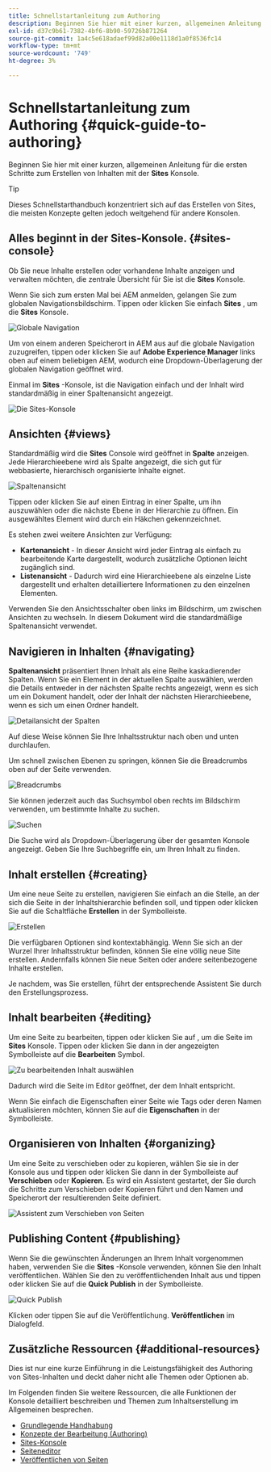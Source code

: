 ```yaml
---
title: Schnellstartanleitung zum Authoring
description: Beginnen Sie hier mit einer kurzen, allgemeinen Anleitung für die ersten Schritte zum Erstellen von Inhalten mithilfe der Sites-Konsole.
exl-id: d37c9b61-7382-4bf6-8b90-59726b871264
source-git-commit: 1a4c5e618adaef99d82a00e1118d1a0f8536fc14
workflow-type: tm+mt
source-wordcount: '749'
ht-degree: 3%

---
```



# Schnellstartanleitung zum Authoring {#quick-guide-to-authoring}

Beginnen Sie hier mit einer kurzen, allgemeinen Anleitung für die ersten Schritte zum Erstellen von Inhalten mit der **Sites** Konsole.

>[!TIP]
>
>Dieses Schnellstarthandbuch konzentriert sich auf das Erstellen von Sites, die meisten Konzepte gelten jedoch weitgehend für andere Konsolen.

## Alles beginnt in der Sites-Konsole. {#sites-console}

Ob Sie neue Inhalte erstellen oder vorhandene Inhalte anzeigen und verwalten möchten, die zentrale Übersicht für Sie ist die **Sites** Konsole.

Wenn Sie sich zum ersten Mal bei AEM anmelden, gelangen Sie zum globalen Navigationsbildschirm. Tippen oder klicken Sie einfach **Sites** , um die **Sites** Konsole.

![Globale Navigation](assets/getting-started-global-navigation.png)

Um von einem anderen Speicherort in AEM aus auf die globale Navigation zuzugreifen, tippen oder klicken Sie auf **Adobe Experience Manager** links oben auf einem beliebigen AEM, wodurch eine Dropdown-Überlagerung der globalen Navigation geöffnet wird.

Einmal im **Sites** -Konsole, ist die Navigation einfach und der Inhalt wird standardmäßig in einer Spaltenansicht angezeigt.

![Die Sites-Konsole](assets/getting-started-sites-console.png)

## Ansichten {#views}

Standardmäßig wird die **Sites** Console wird geöffnet in **Spalte** anzeigen. Jede Hierarchieebene wird als Spalte angezeigt, die sich gut für webbasierte, hierarchisch organisierte Inhalte eignet.

![Spaltenansicht](assets/getting-started-column-view.png)

Tippen oder klicken Sie auf einen Eintrag in einer Spalte, um ihn auszuwählen oder die nächste Ebene in der Hierarchie zu öffnen. Ein ausgewähltes Element wird durch ein Häkchen gekennzeichnet.

Es stehen zwei weitere Ansichten zur Verfügung:

* **Kartenansicht** - In dieser Ansicht wird jeder Eintrag als einfach zu bearbeitende Karte dargestellt, wodurch zusätzliche Optionen leicht zugänglich sind.
* **Listenansicht** - Dadurch wird eine Hierarchieebene als einzelne Liste dargestellt und erhalten detailliertere Informationen zu den einzelnen Elementen.

Verwenden Sie den Ansichtsschalter oben links im Bildschirm, um zwischen Ansichten zu wechseln. In diesem Dokument wird die standardmäßige Spaltenansicht verwendet.

## Navigieren in Inhalten {#navigating}

**Spaltenansicht** präsentiert Ihnen Inhalt als eine Reihe kaskadierender Spalten. Wenn Sie ein Element in der aktuellen Spalte auswählen, werden die Details entweder in der nächsten Spalte rechts angezeigt, wenn es sich um ein Dokument handelt, oder der Inhalt der nächsten Hierarchieebene, wenn es sich um einen Ordner handelt.

![Detailansicht der Spalten](assets/getting-started-column-detail.png)

Auf diese Weise können Sie Ihre Inhaltsstruktur nach oben und unten durchlaufen.

Um schnell zwischen Ebenen zu springen, können Sie die Breadcrumbs oben auf der Seite verwenden.

![Breadcrumbs](assets/getting-started-breadcrumbs.png)

Sie können jederzeit auch das Suchsymbol oben rechts im Bildschirm verwenden, um bestimmte Inhalte zu suchen.

![Suchen](assets/getting-started-search.png)

Die Suche wird als Dropdown-Überlagerung über der gesamten Konsole angezeigt. Geben Sie Ihre Suchbegriffe ein, um Ihren Inhalt zu finden.

## Inhalt erstellen {#creating}

Um eine neue Seite zu erstellen, navigieren Sie einfach an die Stelle, an der sich die Seite in der Inhaltshierarchie befinden soll, und tippen oder klicken Sie auf die Schaltfläche **Erstellen** in der Symbolleiste.

![Erstellen](assets/getting-started-create.png)

Die verfügbaren Optionen sind kontextabhängig. Wenn Sie sich an der Wurzel Ihrer Inhaltsstruktur befinden, können Sie eine völlig neue Site erstellen. Andernfalls können Sie neue Seiten oder andere seitenbezogene Inhalte erstellen.

Je nachdem, was Sie erstellen, führt der entsprechende Assistent Sie durch den Erstellungsprozess.

## Inhalt bearbeiten {#editing}

Um eine Seite zu bearbeiten, tippen oder klicken Sie auf , um die Seite im **Sites** Konsole. Tippen oder klicken Sie dann in der angezeigten Symbolleiste auf die **Bearbeiten** Symbol.

![Zu bearbeitenden Inhalt auswählen](assets/getting-started-edit.png)

Dadurch wird die Seite im Editor geöffnet, der dem Inhalt entspricht.

Wenn Sie einfach die Eigenschaften einer Seite wie Tags oder deren Namen aktualisieren möchten, können Sie auf die **Eigenschaften** in der Symbolleiste.

## Organisieren von Inhalten {#organizing}

Um eine Seite zu verschieben oder zu kopieren, wählen Sie sie in der Konsole aus und tippen oder klicken Sie dann in der Symbolleiste auf **Verschieben** oder **Kopieren**. Es wird ein Assistent gestartet, der Sie durch die Schritte zum Verschieben oder Kopieren führt und den Namen und Speicherort der resultierenden Seite definiert.

![Assistent zum Verschieben von Seiten](assets/getting-started-move-page.png)

## Publishing Content {#publishing}

Wenn Sie die gewünschten Änderungen an Ihrem Inhalt vorgenommen haben, verwenden Sie die **Sites** -Konsole verwenden, können Sie den Inhalt veröffentlichen. Wählen Sie den zu veröffentlichenden Inhalt aus und tippen oder klicken Sie auf die **Quick Publish** in der Symbolleiste.

![Quick Publish](assets/getting-started-quick-publish.png)

Klicken oder tippen Sie auf die Veröffentlichung. **Veröffentlichen** im Dialogfeld.

## Zusätzliche Ressourcen {#additional-resources}

Dies ist nur eine kurze Einführung in die Leistungsfähigkeit des Authoring von Sites-Inhalten und deckt daher nicht alle Themen oder Optionen ab.

Im Folgenden finden Sie weitere Ressourcen, die alle Funktionen der Konsole detailliert beschreiben und Themen zum Inhaltserstellung im Allgemeinen besprechen.

* [Grundlegende Handhabung](/help/sites-cloud/authoring/basic-handling.md)
* [Konzepte der Bearbeitung (Authoring)](/help/sites-cloud/authoring/author-publish.md)
* [Sites-Konsole](/help/sites-cloud/authoring/sites-console/introduction.md)
* [Seiteneditor](/help/sites-cloud/authoring/page-editor/introduction.md)
* [Veröffentlichen von Seiten](/help/sites-cloud/authoring/sites-console/publishing-pages.md)
